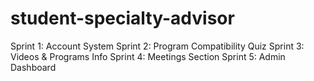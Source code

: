 # student-specialty-advisor

Sprint 1: Account System
Sprint 2: Program Compatibility Quiz
Sprint 3: Videos & Programs Info
Sprint 4: Meetings Section
Sprint 5: Admin Dashboard
